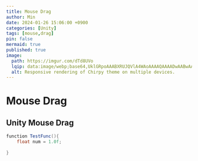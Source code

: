 ```yaml
---
title: Mouse Drag
author: Min
date: 2024-01-26 15:06:00 +0900
categories: [Unity]
tags: [mouse,drag]
pin: false
mermaid: true
published: true
image:
  path: https://imgur.com/dTd8UVo
  lqip: data:image/webp;base64,UklGRpoAAABXRUJQVlA4WAoAAAAQAAAADwAABwAAQUxQSDIAAAARL0AmbZurmr57yyIiqE8oiG0bejIYEQTgqiDA9vqnsUSI6H+oAERp2HZ65qP/VIAWAFZQOCBCAAAA8AEAnQEqEAAIAAVAfCWkAALp8sF8rgRgAP7o9FDvMCkMde9PK7euH5M1m6VWoDXf2FkP3BqV0ZYbO6NA/VFIAAAA
  alt: Responsive rendering of Chirpy theme on multiple devices.
---
```


# Mouse Drag
## Unity Mouse Drag

```c#
function TestFunc(){
	float num = 1.0f;
	
}
